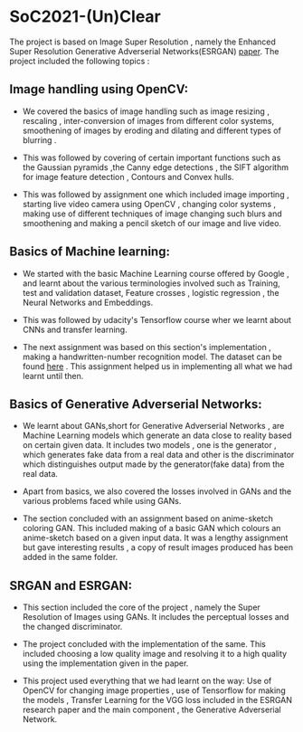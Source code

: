 # SoC2021-(Un)Clear
The project is based on Image Super Resolution , namely the Enhanced Super Resolution Generative Adverserial Networks(ESRGAN) [paper](https://arxiv.org/abs/1609.04802). The project included the following topics :
## Image handling using OpenCV:
* We covered the basics of image handling such as image resizing , rescaling , inter-conversion of images from different color systems, smoothening of images by eroding  and dilating and different types of blurring .

* This was followed by covering of certain important functions such as the Gaussian pyramids ,the Canny edge detections ,  the SIFT algorithm for image feature detection , Contours and Convex hulls.

* This was followed by assignment one which included image importing , starting live video camera using OpenCV , changing color systems , making use of different techniques of image changing such blurs and smoothening and making a pencil sketch of our image and live video.

## Basics of Machine learning:
* We started with the basic Machine Learning course offered by Google , and learnt about the various terminologies involved such as Training, test and validation dataset, Feature crosses , logistic regression , the Neural Networks and Embeddings.

* This was followed by udacity's Tensorflow course wher we learnt about CNNs and transfer learning.
* The next assignment was based on this section's implementation , making a handwritten-number recognition model. The dataset can be found [here](https://www.kaggle.com/c/digit-recognizer/overview) . This assignment helped us in implementing all what we had learnt until then.

## Basics of Generative Adverserial Networks:
* We learnt about GANs,short for Generative Adverserial Networks , are Machine Learning models which generate an data close to reality based on certain given data. It includes two models , one is the generator , which generates fake data from a real data and other is the discriminator which distinguishes output made by the generator(fake data) from the real data.

* Apart from basics, we also covered the losses involved in GANs and the various problems faced while using GANs.

* The section concluded with an assignment based on anime-sketch coloring GAN. This included making of a basic GAN which colours an anime-sketch based on a given input data. It was a lengthy assignment but gave interesting results , a copy of result images produced has been added in the same folder.

## SRGAN and ESRGAN:
* This section included the core of the project , namely the Super Resolution of Images using GANs. It includes the perceptual losses and the changed discriminator.

* The project concluded with the implementation of the same. This included choosing a low quality image and resolving it to a high quality using the implementation given in the paper.

* This project used everything that we had learnt on the way: Use of OpenCV for changing image properties , use of Tensorflow for making the models , Transfer Learning for the VGG loss included in the ESRGAN research paper and the main component , the Generative Adverserial Network.
